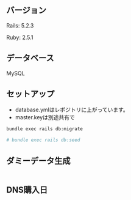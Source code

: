 ## バージョン

Rails: 5.2.3

Ruby: 2.5.1

## データベース

MySQL

## セットアップ

- database.ymlはレポジトリに上がっています。
- master.keyは別途共有で

```bash
bundle exec rails db:migrate

# bundle exec rails db:seed
```

## ダミーデータ生成

```bash

```

## DNS購入日
